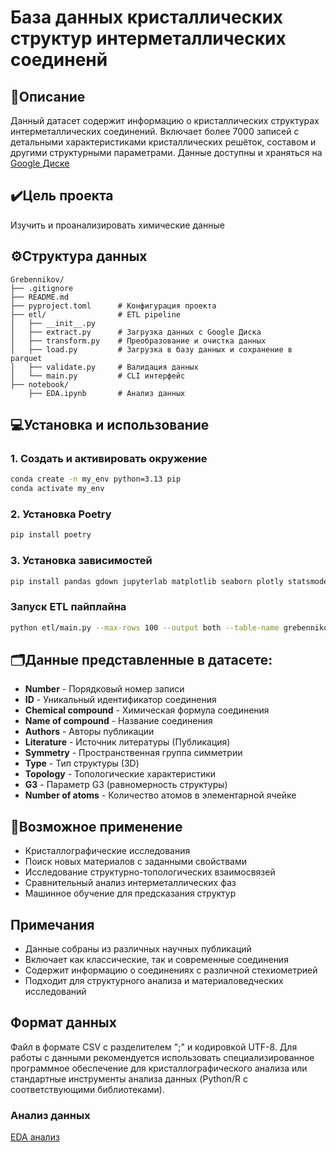 # База данных кристаллических структур интерметаллических соединенй

## 📄Описание

Данный датасет содержит информацию о кристаллических структурах интерметаллических соединений. Включает более 7000 записей с детальными характеристиками кристаллических решёток, составом и другими структурными параметрами.
Данные доступны и храняться на [Google Диске](https://drive.google.com/file/d/1nlMjNIXTlpgZxeLT62wG5IO3hWqsBfH1/view?usp=drive_link)

## ✔️Цель проекта

Изучить и проанализировать химические данные

## ⚙️Структура данных
```
Grebennikov/
├── .gitignore
├── README.md
├── pyproject.toml      # Конфигурация проекта
├── etl/                # ETL pipeline
│   ├── __init__.py
│   ├── extract.py      # Загрузка данных с Google Диска
│   ├── transform.py    # Преобразование и очистка данных
│   ├── load.py         # Загрузка в базу данных и сохранение в parquet
│   ├── validate.py     # Валидация данных
│   └── main.py         # CLI интерфейс
├── notebook/
    ├── EDA.ipynb       # Анализ данных
```
## 💻Установка и использование

### 1. Создать и активировать окружение
```bash
conda create -n my_env python=3.13 pip
conda activate my_env
```
### 2. Установка Poetry
```bash
pip install poetry
```
### 3. Установка зависимостей
```bash
pip install pandas gdown jupyterlab matplotlib seaborn plotly statsmodels numpy sqlalchemy psycopg2-binary pyarrow black python-dotenv
```

### Запуск ETL пайплайна
```bash
python etl/main.py --max-rows 100 --output both --table-name grebennikov
```
## 🗂️Данные представленные в датасете:

- **Number** - Порядковый номер записи
- **ID** - Уникальный идентификатор соединения
- **Chemical compound** - Химическая формула соединения
- **Name of compound** - Название соединения
- **Authors** - Авторы публикации
- **Literature** - Источник литературы (Публикация)
- **Symmetry** - Пространственная группа симметрии
- **Type** - Тип структуры (3D)
- **Topology** - Топологические характеристики
- **G3** - Параметр G3 (равномерность структуры)
- **Number of atoms** - Количество атомов в элементарной ячейке

## 🧪Возможное применение

- Кристаллографические исследования
- Поиск новых материалов с заданными свойствами
- Исследование структурно-топологических взаимосвязей
- Сравнительный анализ интерметаллических фаз
- Машинное обучение для предсказания структур

## Примечания

- Данные собраны из различных научных публикаций
- Включает как классические, так и современные соединения
- Содержит информацию о соединениях с различной стехиометрией
- Подходит для структурного анализа и материаловедческих исследований

## Формат данных

Файл в формате CSV с разделителем ";" и кодировкой UTF-8. Для работы с данными рекомендуется использовать специализированное программное обеспечение для кристаллографического анализа или стандартные инструменты анализа данных (Python/R с соответствующими библиотеками).

### Анализ данных
[EDA анализ](https://nbviewer.org/github/grebennikovaleksej751-bot/Grebennikov-/blob/main/notebook/EDA_1.ipynb)
